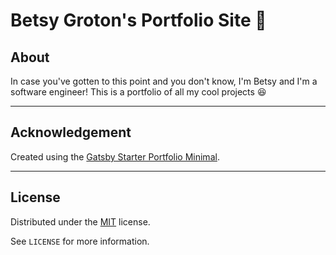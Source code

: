# Betsy Groton's Portfolio Site :honeybee:

## About

In case you've gotten to this point and you don't know, I'm Betsy and I'm a software engineer! This is a portfolio of all my cool projects :satisfied:

---

## Acknowledgement

Created using the [Gatsby Starter Portfolio Minimal](https://github.com/konstantinmuenster/gatsby-starter-portfolio-minimal).

---

## License

Distributed under the [MIT](http://showalicense.com/?fullname=Konstantin+M%C3%BCnster&year=2019#license-mit) license.

See `LICENSE` for more information.
